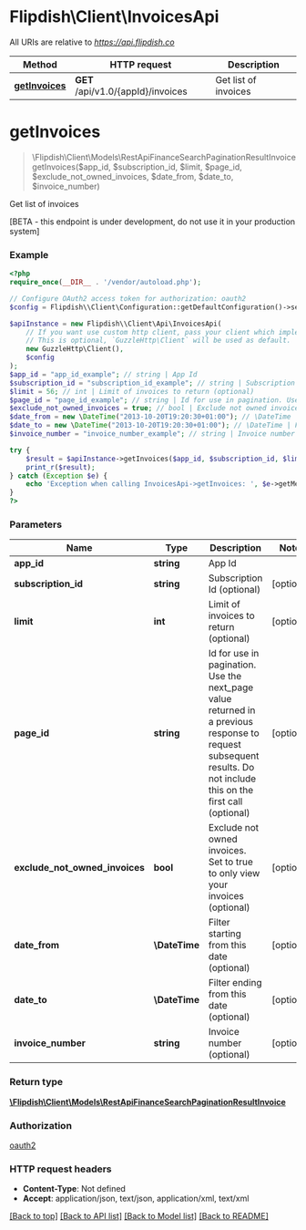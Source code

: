 # Flipdish\\Client\InvoicesApi

All URIs are relative to *https://api.flipdish.co*

Method | HTTP request | Description
------------- | ------------- | -------------
[**getInvoices**](InvoicesApi.md#getInvoices) | **GET** /api/v1.0/{appId}/invoices | Get list of invoices


# **getInvoices**
> \Flipdish\\Client\Models\RestApiFinanceSearchPaginationResultInvoice getInvoices($app_id, $subscription_id, $limit, $page_id, $exclude_not_owned_invoices, $date_from, $date_to, $invoice_number)

Get list of invoices

[BETA - this endpoint is under development, do not use it in your production system]

### Example
```php
<?php
require_once(__DIR__ . '/vendor/autoload.php');

// Configure OAuth2 access token for authorization: oauth2
$config = Flipdish\\Client\Configuration::getDefaultConfiguration()->setAccessToken('YOUR_ACCESS_TOKEN');

$apiInstance = new Flipdish\\Client\Api\InvoicesApi(
    // If you want use custom http client, pass your client which implements `GuzzleHttp\ClientInterface`.
    // This is optional, `GuzzleHttp\Client` will be used as default.
    new GuzzleHttp\Client(),
    $config
);
$app_id = "app_id_example"; // string | App Id
$subscription_id = "subscription_id_example"; // string | Subscription Id (optional)
$limit = 56; // int | Limit of invoices to return (optional)
$page_id = "page_id_example"; // string | Id for use in pagination. Use the next_page value returned in a previous response to request subsequent results. Do not include this on the first call (optional)
$exclude_not_owned_invoices = true; // bool | Exclude not owned invoices. Set to true to only view your invoices (optional)
$date_from = new \DateTime("2013-10-20T19:20:30+01:00"); // \DateTime | Filter starting from this date (optional)
$date_to = new \DateTime("2013-10-20T19:20:30+01:00"); // \DateTime | Filter ending from this date (optional)
$invoice_number = "invoice_number_example"; // string | Invoice number (optional)

try {
    $result = $apiInstance->getInvoices($app_id, $subscription_id, $limit, $page_id, $exclude_not_owned_invoices, $date_from, $date_to, $invoice_number);
    print_r($result);
} catch (Exception $e) {
    echo 'Exception when calling InvoicesApi->getInvoices: ', $e->getMessage(), PHP_EOL;
}
?>
```

### Parameters

Name | Type | Description  | Notes
------------- | ------------- | ------------- | -------------
 **app_id** | **string**| App Id |
 **subscription_id** | **string**| Subscription Id (optional) | [optional]
 **limit** | **int**| Limit of invoices to return (optional) | [optional]
 **page_id** | **string**| Id for use in pagination. Use the next_page value returned in a previous response to request subsequent results. Do not include this on the first call (optional) | [optional]
 **exclude_not_owned_invoices** | **bool**| Exclude not owned invoices. Set to true to only view your invoices (optional) | [optional]
 **date_from** | **\DateTime**| Filter starting from this date (optional) | [optional]
 **date_to** | **\DateTime**| Filter ending from this date (optional) | [optional]
 **invoice_number** | **string**| Invoice number (optional) | [optional]

### Return type

[**\Flipdish\\Client\Models\RestApiFinanceSearchPaginationResultInvoice**](../Model/RestApiFinanceSearchPaginationResultInvoice.md)

### Authorization

[oauth2](../../README.md#oauth2)

### HTTP request headers

 - **Content-Type**: Not defined
 - **Accept**: application/json, text/json, application/xml, text/xml

[[Back to top]](#) [[Back to API list]](../../README.md#documentation-for-api-endpoints) [[Back to Model list]](../../README.md#documentation-for-models) [[Back to README]](../../README.md)

